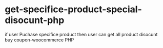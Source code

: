 # get-specifice-product-special-disocunt-php
if user Puchase specifice product then user can get all product disocunt buy coupon-woocommerce PHP
